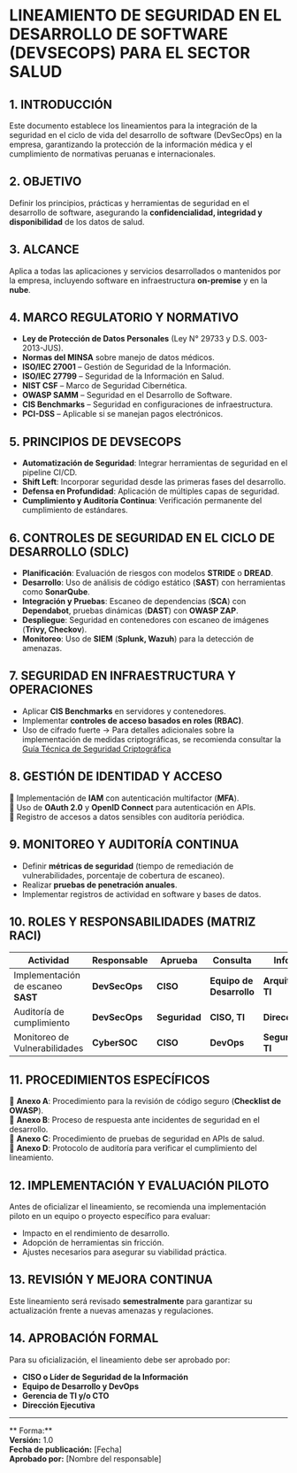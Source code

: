 # LINEAMIENTO DE SEGURIDAD EN EL DESARROLLO DE SOFTWARE (DEVSECOPS) PARA EL SECTOR SALUD

## 1. INTRODUCCIÓN
Este documento establece los lineamientos para la integración de la seguridad en el ciclo de vida del desarrollo de software (DevSecOps) en la empresa, garantizando la protección de la información médica y el cumplimiento de normativas peruanas e internacionales.

## 2. OBJETIVO
Definir los principios, prácticas y herramientas de seguridad en el desarrollo de software, asegurando la **confidencialidad, integridad y disponibilidad** de los datos de salud.

## 3. ALCANCE
Aplica a todas las aplicaciones y servicios desarrollados o mantenidos por la empresa, incluyendo software en infraestructura **on-premise** y en la **nube**.

## 4. MARCO REGULATORIO Y NORMATIVO
 - **Ley de Protección de Datos Personales** (Ley N° 29733 y D.S. 003-2013-JUS).  
 - **Normas del MINSA** sobre manejo de datos médicos.  
 - **ISO/IEC 27001** – Gestión de Seguridad de la Información.  
 - **ISO/IEC 27799** – Seguridad de la Información en Salud.  
 - **NIST CSF** – Marco de Seguridad Cibernética.  
 - **OWASP SAMM** – Seguridad en el Desarrollo de Software.  
 - **CIS Benchmarks** – Seguridad en configuraciones de infraestructura.  
 - **PCI-DSS** – Aplicable si se manejan pagos electrónicos.

## 5. PRINCIPIOS DE DEVSECOPS
- **Automatización de Seguridad**: Integrar herramientas de seguridad en el pipeline CI/CD.
- **Shift Left**: Incorporar seguridad desde las primeras fases del desarrollo.
- **Defensa en Profundidad**: Aplicación de múltiples capas de seguridad.
- **Cumplimiento y Auditoría Continua**: Verificación permanente del cumplimiento de estándares.

## 6. CONTROLES DE SEGURIDAD EN EL CICLO DE DESARROLLO (SDLC)
- **Planificación**: Evaluación de riesgos con modelos **STRIDE** o **DREAD**.
- **Desarrollo**: Uso de análisis de código estático (**SAST**) con herramientas como **SonarQube**.
- **Integración y Pruebas**: Escaneo de dependencias (**SCA**) con **Dependabot**, pruebas dinámicas (**DAST**) con **OWASP ZAP**.
- **Despliegue**: Seguridad en contenedores con escaneo de imágenes (**Trivy, Checkov**).
- **Monitoreo**: Uso de **SIEM** (**Splunk, Wazuh**) para la detección de amenazas.

## 7. SEGURIDAD EN INFRAESTRUCTURA Y OPERACIONES
- Aplicar **CIS Benchmarks** en servidores y contenedores.  
- Implementar **controles de acceso basados en roles (RBAC)**.  
- Uso de cifrado fuerte -> Para detalles adicionales sobre la implementación de medidas criptográficas, se recomienda consultar la [Guía Técnica de Seguridad Criptográfica](/guias-arq-ciberseguridad/guias/guia_tecnica_seguridad_criptogrfica.html) 

## 8. GESTIÓN DE IDENTIDAD Y ACCESO
🔹 Implementación de **IAM** con autenticación multifactor (**MFA**).  
🔹 Uso de **OAuth 2.0** y **OpenID Connect** para autenticación en APIs.  
🔹 Registro de accesos a datos sensibles con auditoría periódica.  

## 9. MONITOREO Y AUDITORÍA CONTINUA
- Definir **métricas de seguridad** (tiempo de remediación de vulnerabilidades, porcentaje de cobertura de escaneo).  
- Realizar **pruebas de penetración anuales**.  
- Implementar registros de actividad en software y bases de datos.  

## 10. ROLES Y RESPONSABILIDADES (MATRIZ RACI)
| Actividad                          | Responsable  | Aprueba | Consulta             | Informa           |
|-----------------------------------|-------------|---------|----------------------|-------------------|
| Implementación de escaneo **SAST** | **DevSecOps** | **CISO** | **Equipo de Desarrollo** | **Arquitectura TI**   |
| Auditoría de cumplimiento         | **DevSecOps** | **Seguridad** | **CISO, TI**       | **Dirección**         |
| Monitoreo de Vulnerabilidades     | **CyberSOC** | **CISO** | **DevOps**           | **Seguridad TI**     |

## 11. PROCEDIMIENTOS ESPECÍFICOS
📌 **Anexo A**: Procedimiento para la revisión de código seguro (**Checklist de OWASP**).  
📌 **Anexo B**: Proceso de respuesta ante incidentes de seguridad en el desarrollo.  
📌 **Anexo C**: Procedimiento de pruebas de seguridad en APIs de salud.  
📌 **Anexo D**: Protocolo de auditoría para verificar el cumplimiento del lineamiento.  

## 12. IMPLEMENTACIÓN Y EVALUACIÓN PILOTO
Antes de oficializar el lineamiento, se recomienda una implementación piloto en un equipo o proyecto específico para evaluar:

- Impacto en el rendimiento de desarrollo.  
- Adopción de herramientas sin fricción.  
- Ajustes necesarios para asegurar su viabilidad práctica.  

## 13. REVISIÓN Y MEJORA CONTINUA
Este lineamiento será revisado **semestralmente** para garantizar su actualización frente a nuevas amenazas y regulaciones.

## 14. APROBACIÓN FORMAL
Para su oficialización, el lineamiento debe ser aprobado por:

- **CISO o Líder de Seguridad de la Información**  
- **Equipo de Desarrollo y DevOps**  
- **Gerencia de TI y/o CTO**  
- **Dirección Ejecutiva**  

---
** Forma:**  
 **Versión:** 1.0  
 **Fecha de publicación:** [Fecha]  
 **Aprobado por:** [Nombre del responsable]

